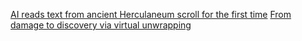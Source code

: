 

[AI reads text from ancient Herculaneum scroll for the first time](/Notatki/Semestr%203/Język%20angielski%20-%20C1.1/Ćwiczenia/Portfolio/The%20Elder%20Scrolls/AI%20reads%20text%20from%20ancient%20Herculaneum%20scroll%20for%20the%20first%20time.md)
[From damage to discovery via virtual unwrapping](/Notatki/Semestr%203/Język%20angielski%20-%20C1.1/Ćwiczenia/Portfolio/The%20Elder%20Scrolls/From%20damage%20to%20discovery%20via%20virtual%20unwrapping.md)

